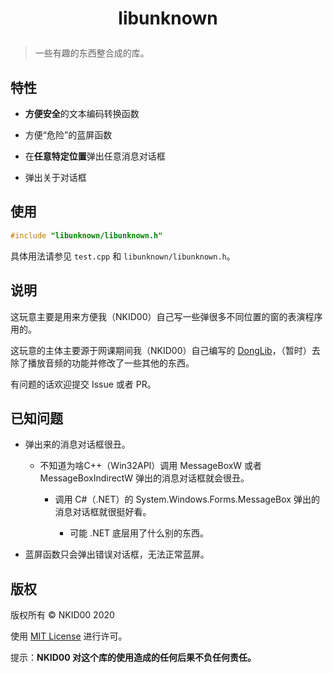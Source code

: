<h1>
    <p align=center>
        libunknown
    </p>
</h1>

> 一些有趣的东西整合成的库。

## 特性

- **方便安全**的文本编码转换函数

- 方便“危险”的蓝屏函数

- 在**任意特定位置**弹出任意消息对话框

- 弹出关于对话框

## 使用

```cpp
#include "libunknown/libunknown.h"
```

具体用法请参见 `test.cpp` 和 `libunknown/libunknown.h`。

## 说明

这玩意主要是用来方便我（NKID00）自己写一些弹很多不同位置的窗的表演程序用的。

这玩意的主体主要源于网课期间我（NKID00）自己编写的 [DongLib](https://github.com/NKID00/toys)，（暂时）去除了播放音频的功能并修改了一些其他的东西。

有问题的话欢迎提交 Issue 或者 PR。

## 已知问题

- 弹出来的消息对话框很丑。

  - 不知道为啥C++（Win32API）调用 MessageBoxW 或者 MessageBoxIndirectW 弹出的消息对话框就会很丑。
  
    - 调用 C#（.NET）的 System.Windows.Forms.MessageBox 弹出的消息对话框就很挺好看。

      - 可能 .NET 底层用了什么别的东西。

- 蓝屏函数只会弹出错误对话框，无法正常蓝屏。

## 版权

版权所有 © NKID00 2020

使用 [MIT License](./LICENSE) 进行许可。

提示：**NKID00 对这个库的使用造成的任何后果不负任何责任。**
